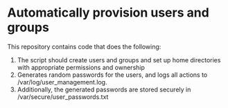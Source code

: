 # Automatically provision users and groups

This repository contains code that does the following:

1. The script should create users and groups and set up home directories with appropriate permissions and ownership
2. Generates random passwords for the users, and logs all actions to /var/log/user_management.log.
3. Additionally, the generated passwords are stored securely in /var/secure/user_passwords.txt
